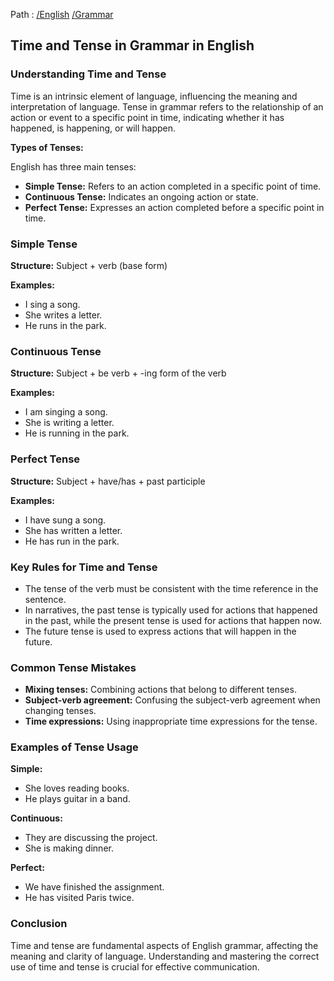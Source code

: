 Path : [/English](../../index.md) [/Grammar](../index.md)
## **Time and Tense in Grammar in English**

### **Understanding Time and Tense**

Time is an intrinsic element of language, influencing the meaning and interpretation of language. Tense in grammar refers to the relationship of an action or event to a specific point in time, indicating whether it has happened, is happening, or will happen. 

**Types of Tenses:**

English has three main tenses:
* **Simple Tense:** Refers to an action completed in a specific point of time.
* **Continuous Tense:** Indicates an ongoing action or state.
* **Perfect Tense:** Expresses an action completed before a specific point in time.


### **Simple Tense**

**Structure:** Subject + verb (base form)

**Examples:**

- I sing a song.
- She writes a letter.
- He runs in the park.


### **Continuous Tense**

**Structure:** Subject + be verb + -ing form of the verb

**Examples:**

- I am singing a song.
- She is writing a letter.
- He is running in the park.


### **Perfect Tense**

**Structure:** Subject + have/has + past participle

**Examples:**

- I have sung a song.
- She has written a letter.
- He has run in the park.


### **Key Rules for Time and Tense**

* The tense of the verb must be consistent with the time reference in the sentence.
* In narratives, the past tense is typically used for actions that happened in the past, while the present tense is used for actions that happen now.
* The future tense is used to express actions that will happen in the future.


### **Common Tense Mistakes**

* **Mixing tenses:** Combining actions that belong to different tenses.
* **Subject-verb agreement:** Confusing the subject-verb agreement when changing tenses.
* **Time expressions:** Using inappropriate time expressions for the tense.


### **Examples of Tense Usage**

**Simple:**

- She loves reading books.
- He plays guitar in a band.

**Continuous:**

- They are discussing the project.
- She is making dinner.

**Perfect:**

- We have finished the assignment.
- He has visited Paris twice.


### **Conclusion**

Time and tense are fundamental aspects of English grammar, affecting the meaning and clarity of language. Understanding and mastering the correct use of time and tense is crucial for effective communication.
